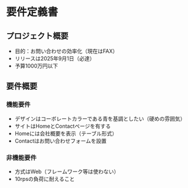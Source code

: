 # 要件定義書

## プロジェクト概要

- 目的：お問い合わせの効率化（現在はFAX）
- リリースは2025年9月1日（必達）
- 予算1000万円以下

## 要件概要

### 機能要件

- デザインはコーボレートカラーである青を基調としたい（硬めの雰囲気）
- サイトはHomeとContactページを有する
- Homeには会社概要を表示（テーブル形式）
- Contactはお問い合わせフォームを設置

### 非機能要件

- 方式はWeb（フレームワーク等は使わない）
- 10rpsの負荷に耐えること